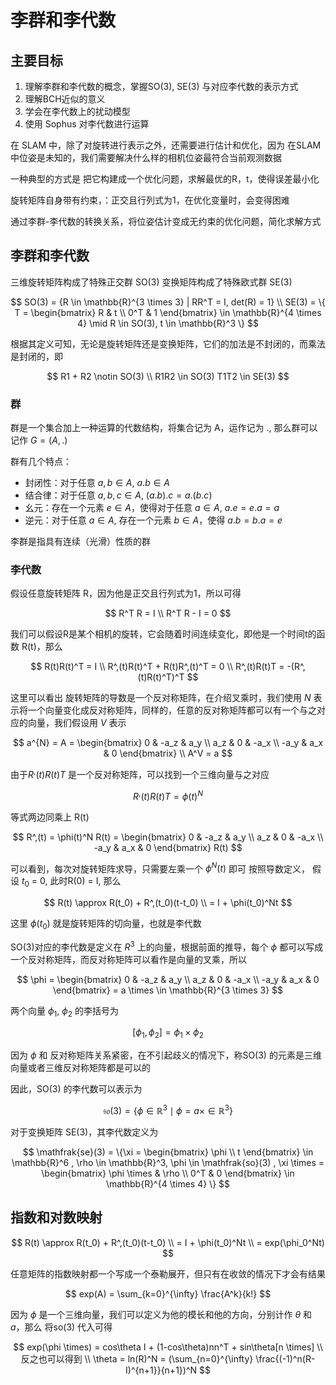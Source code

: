 # 李群和李代数

## 主要目标

1. 理解李群和李代数的概念，掌握SO(3), SE(3) 与对应李代数的表示方式
2. 理解BCH近似的意义
3. 学会在李代数上的扰动模型
4. 使用 Sophus 对李代数进行运算

在 SLAM 中，除了对旋转进行表示之外，还需要进行估计和优化，因为 在SLAM中位姿是未知的，我们需要解决什么样的相机位姿最符合当前观测数据

一种典型的方式是 把它构建成一个优化问题，求解最优的R，t，使得误差最小化

旋转矩阵自身带有约束，：正交且行列式为1，在优化变量时，会变得困难

通过李群-李代数的转换关系，将位姿估计变成无约束的优化问题，简化求解方式

## 李群和李代数

三维旋转矩阵构成了特殊正交群 SO(3)
变换矩阵构成了特殊欧式群 SE(3)

$$
SO(3) = {R \in \mathbb{R}^{3 \times 3} | RR^T = I, det(R) = 1} \\
SE(3) = \{ T = \begin{bmatrix}
R & t \\
0^T & 1
\end{bmatrix} \in \mathbb{R}^{4 \times 4} \mid R \in SO(3), t \in \mathbb{R}^3 \}
$$

根据其定义可知，无论是旋转矩阵还是变换矩阵，它们的加法是不封闭的，而乘法是封闭的，即

$$
R1 + R2 \notin SO(3) \\
R1R2 \in SO(3)  T1T2 \in SE(3)
$$

### 群

群是一个集合加上一种运算的代数结构，将集合记为 A，运作记为 ., 那么群可以记作 $G = (A, .)$

群有几个特点：

+ 封闭性：对于任意 $a, b \in A$, $a . b \in A$
+ 结合律：对于任意 $a, b, c \in A$, $(a . b) . c = a . (b . c)$
+ 幺元：存在一个元素 $e \in A$，使得对于任意 $a \in A$, $a . e = e . a = a$
+ 逆元：对于任意 $a \in A$, 存在一个元素 $b \in A$，使得 $a . b = b . a = e$

李群是指具有连续（光滑）性质的群

### 李代数

假设任意旋转矩阵 R，因为他是正交且行列式为1，所以可得

$$
R^T R = I \\
R^T R - I = 0
$$

我们可以假设R是某个相机的旋转，它会随着时间连续变化，即他是一个时间t的函数 R(t)，那么

$$
R(t)R(t)^T = I \\
R^,(t)R(t)^T + R(t)R^,(t)^T = 0 \\
R^,(t)R(t)T = -(R^,(t)R(t)^T)^T
$$

这里可以看出 旋转矩阵的导数是一个反对称矩阵，在介绍叉乘时，我们使用 $N$ 表示将一个向量变化成反对称矩阵，同样的，任意的反对称矩阵都可以有一个与之对应的向量，我们假设用 $V$ 表示

$$
a^{N} = A = \begin{bmatrix}
0 & -a_z & a_y \\
a_z & 0 & -a_x \\
-a_y & a_x & 0
\end{bmatrix} \\
A^V = a
$$

由于$R^,(t)R(t)T$ 是一个反对称矩阵，可以找到一个三维向量与之对应

$$
R^,(t)R(t)T = \phi(t)^N
$$

等式两边同乘上 R(t)

$$
R^,(t) = \phi(t)^N R(t) = \begin{bmatrix}
0 & -a_z & a_y \\
a_z & 0 & -a_x \\
-a_y & a_x & 0
\end{bmatrix} R(t)
$$

可以看到，每次对旋转矩阵求导，只需要左乘一个 $\phi^N(t)$ 即可
按照导数定义， 假设 $t_0$ = 0, 此时R(0) = I, 那么

$$
R(t) \approx R(t_0) + R^,(t_0)(t-t_0) \\
 = I + \phi(t_0)^Nt
$$

这里 $\phi(t_0)$ 就是旋转矩阵的切向量，也就是李代数

SO(3)对应的李代数是定义在 $R^3$ 上的向量，根据前面的推导，每个 $\phi$ 都可以写成一个反对称矩阵，而反对称矩阵可以看作是向量的叉乘，所以

$$
\phi = \begin{bmatrix}
0 & -a_z & a_y \\
a_z & 0 & -a_x \\
-a_y & a_x & 0
\end{bmatrix} = a \times \in \mathbb{R}^{3 \times 3}
$$

两个向量 $\phi_1$, $\phi_2$ 的李括号为

$$
[\phi_1, \phi_2] = \phi_1 \times \phi_2
$$

因为 $\phi$ 和 反对称矩阵关系紧密，在不引起歧义的情况下，称SO(3) 的元素是三维向量或者三维反对称矩阵都是可以的

因此，SO(3) 的李代数可以表示为

$$
\mathfrak{so}(3) = \{ \phi \in \mathbb{R}^3 \mid \phi = a \times \in \mathbb{R}^3 \}
$$

对于变换矩阵 SE(3)，其李代数定义为

$$
\mathfrak{se}(3) = \{\xi = \begin{bmatrix}
\phi \\
t
\end{bmatrix} \in \mathbb{R}^6 , \rho \in \mathbb{R}^3, \phi \in \mathfrak{so}(3) , \xi \times = \begin{bmatrix}
\phi \times & \rho \\
0^T & 0
\end{bmatrix} \in \mathbb{R}^{4 \times 4}
\}
$$

## 指数和对数映射

$$
R(t) \approx R(t_0) + R^,(t_0)(t-t_0) \\
 = I + \phi(t_0)^Nt \\
 = exp(\phi_0^Nt)
$$

任意矩阵的指数映射都一个写成一个泰勒展开，但只有在收敛的情况下才会有结果

$$
exp(A) = \sum_{k=0}^{\infty} \frac{A^k}{k!}
$$

因为 $\phi$ 是一个三维向量，我们可以定义为他的模长和他的方向，分别计作 $\theta$ 和 $a$，那么
将so(3) 代入可得

$$
exp(\phi \times) = cos\theta I + (1-cos\theta)nn^T + sin\theta[n \times] \\
反之也可以得到 \\
\theta = ln(R)^N = (\sum_{n=0}^{\infty} \frac{(-1)^n(R-I)^{n+1}}{n+1})^N
$$